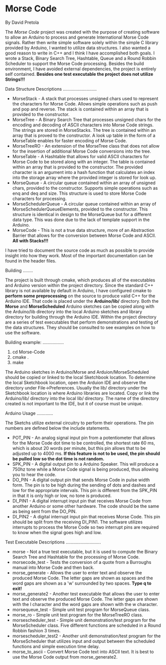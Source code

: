 Morse Code
==========

By David Pretola

The *Morse Code* project was created with the purpose of creating software to allow an Arduino to process and generate International Morse Code signals. Rather then write simple software solely within the simple C library provided by Arduino, I wanted to utilize data structures. I also wanted a good reason to write in C++ and I think I have accomplished both goals. I wrote a Stack, Binary Search Tree, Hashtable, Queue and a Round Robbin Scheduler to support the Morse Code processing. Besides the build environment, I have avoided external dependencies, the project is entirely self contained. **Besides one test executable the project does not utilize Strings!!!**

Data Structure Descriptions
...........................

* MorseStack - A stack that processes unsigned chars used to represent the characters for Morse Code. Allows simple operations such as push and pop and reverse. The stack is contained within an array that is provided to the constructor.
* MorseTree - A Binary Search Tree that processes unsigned chars for the encoding and decoding of ASCII characters into Morse Code strings. The strings are stored in MorseStacks. The tree is contained within an array that is proved to the constructor. A look up table in the form of a MorseTable enables for faster encoding of Morse Code.
* MorseTreeRO - An extension of the MorseTree class that does not allow for the insertion of additional Morse Code conversions into the tree.
* MorseTable - A Hashtable that allows for valid ASCII characters for Morse Code to be stored along with an integer. The table is contained within an array that is provided to the constructor. The provided character is an argument into a hash function that calculates an index into the storage array where the provided integer is stored for look up.
* MorseQueue - A circular queue contained within an array of unsigned chars, provided to the constructor. Supports simple operations such as enq and deq and size. This structure is used to store Morse Code characters for processing.
* MorseSchedulerQueue - A circular queue contained within an array of MorseSchedulerQueueElements, provided to the constructor. This structure is identical in design to the MorseQueue but for a different data type. This was done due to the lack of template support in the Arduino. 
* MorseCode - This is not a true data structure, more of an Abstraction Barrier that allows for the conversion between Morse Code and ASCII. **All with Stacks!!!**

I have tried to document the source code as much as possible to provide insight into how they work. Most of the important documentation can be found in the header files.

Building
........

The project is built through cmake, which produces all of the executables and Arduino version within the project directory. Since the standard C++ library is not available by default in Arduino, I have configured cmake to **perform some preprocessing** on the source to produce valid C++ for the Arduino IDE. That code is placed under the **Arduino/lib/** directory. Both the **Morse** and **MorseScheduled** Arduino sketches can be copied along with the Arduino/lib directory into the local Arduino sketches and library directory for building through the Arduino IDE. Within the project directory are a series of test executables that perform demonstrations and testing of the data structures. They should be consulted to see examples on how to use the software.

Building example:
.................

1. cd Morse-Code
2. cmake .
3. make

The Arduino sketches in Arduino/Morse and Arduion/MorseScheduled should be copied or linked to the local Sketchbook location. To determine the local Sketchbook location, open the Arduion IDE and observe the directory under File->Preferences. Usually the lib/ directory under the Sketchbook location is where Arduino libraries are located. Copy or link the Arduino/lib/ directory into the local lib/ directory. The name of the directory created is not important to the IDE, but it of course must be unique.

Arduino Usage
.............

The Sketchs utilize external circuitry to perform their operations. The pin numbers are defined below the include statements.

* POT_PIN - An analog signal input pin from a potentiometer that allows for the Morse Code dot time to be controlled, the shortest rate 60 ms, which is about 20 words per minute, but this pin allows that to be adjusted up to 4000 ms. **If this feature is not to be used, the pin should be pulled low so the dot time is not random.**
* SPK_PIN - A digital output pin to a Arduino Speaker. This will produce a 750hz tone while a Morse Code signal is being produced, thus allowing you to hear the code.
* DO_PIN - A digital output pin that sends Morse Code in pulse width form. The pin is to be high during the sending of dots and dashes and low for the appropriate intervals. This pin is different from the SPK_PIN in that it is only high or low, no tone is produced.
* DI_PIN1 - A digital interrupt input pin that receives Morse Code from another Arduino or some other hardware. The code should be the same as being sent from the DO_PIN.
* DI_PIN2 - A digital interrupt input pin that receives Morse Code. This pin should be split from the receiving DI_PIN1. The software utilizes interrupts to process the Morse Code so two interrupt pins are required to know when the signal goes high and low.

Test Executable Descriptions
............................

* morse - Not a true test executable, but it is used to compute the Binary Search Tree and Hashtable for the processing of Morse Code.
* morsecode_test - Tests the conversion of a quote from a Burroughs manual into Morse Code and then back.
* morse_generate - Allows the user to enter text and observe the produced Morse Code. The letter gaps are shown as spaces and the word gaps are shown as a 'w' surrounded by two spaces. **Type q to exit!**
* morse_generate2 - Another test executable that allows the user to enter text and observe the produced Morse Code. The letter gaps are shown with the l character and the word gaps are shown with the w character.
* morsequeue_test - Simple unit test program for MorseQueue class.
* morse_ro - Simple unit test program for the MorseTreeRO class.
* morsescheduler_test - Simple unit demonstration/test program for the MorseScheduler class. Five different functions are scheduled in a Round Robbin fashion 3 times.
* morsescheduler_test2 - Another unit demonstration/test program for the MorseScheduler that utilizes input and output between the scheduled functions and simple execution time delay.
* morse_to_ascii - Convert Morse Code text into ASCII text. It is best to use the Morse Code output from morse_generate2.
